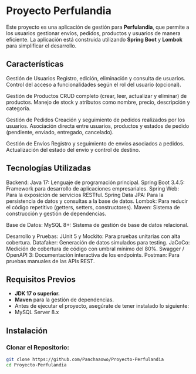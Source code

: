 # Proyecto Perfulandia

Este proyecto es una aplicación de gestión para **Perfulandia**, que permite a los usuarios gestionar envíos, pedidos, productos y usuarios de manera eficiente. La aplicación está construida utilizando **Spring Boot** y **Lombok** para simplificar el desarrollo.

## Características

Gestión de Usuarios
Registro, edición, eliminación y consulta de usuarios.
Control del acceso a funcionalidades según el rol del usuario (opcional).

Gestión de Productos
CRUD completo (crear, leer, actualizar y eliminar) de productos.
Manejo de stock y atributos como nombre, precio, descripción y categoría.

Gestión de Pedidos
Creación y seguimiento de pedidos realizados por los usuarios.
Asociación directa entre usuarios, productos y estados de pedido (pendiente, enviado, entregado, cancelado).

Gestión de Envíos
Registro y seguimiento de envíos asociados a pedidos.
Actualización del estado del envío y control de destino.

## Tecnologías Utilizadas

Backend:
Java 17: Lenguaje de programación principal.
Spring Boot 3.4.5: Framework para desarrollo de aplicaciones empresariales.
Spring Web: Para la exposición de servicios RESTful.
Spring Data JPA: Para la persistencia de datos y consultas a la base de datos.
Lombok: Para reducir el código repetitivo (getters, setters, constructores).
Maven: Sistema de construcción y gestión de dependencias.

Base de Datos:
MySQL 8+: Sistema de gestión de base de datos relacional.

Desarrollo y Pruebas:
JUnit 5 y Mockito: Para pruebas unitarias con alta cobertura.
Datafaker: Generación de datos simulados para testing.
JaCoCo: Medición de cobertura de código con umbral mínimo del 80%.
Swagger / OpenAPI 3: Documentación interactiva de los endpoints.
Postman: Para pruebas manuales de las APIs REST.

## Requisitos Previos

- **JDK 17 o superior.**
- **Maven** para la gestión de dependencias.
- Antes de ejecutar el proyecto, asegúrate de tener instalado lo siguiente:
- MySQL Server 8.x

## Instalación

### Clonar el Repositorio:

```bash
git clone https://github.com/Panchaaowo/Proyecto-Perfulandia
cd Proyecto-Perfulandia
